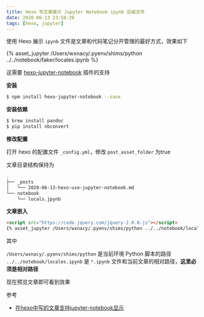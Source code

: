 ```yaml
---
title: Hexo 写文章展示 Jupyter Notebook ipynb 后缀文件
date: 2020-06-13 23:58:29
tags: [hexo, jupyter]
---
```


使用 Hexo 展示 `ipynb` 文件是文章和代码笔记分开管理的最好方式，效果如下

<!-- more -->
<!-- toc -->

<script src="http://code.jquery.com/jquery-2.0.0.js"></script>
{% asset_jupyter /Users/wxnacy/.pyenv/shims/python ../../notebook/faker/locales.ipynb %}

这需要 [hexo-jupyter-notebook](https://github.com/qiliux/hexo-jupyter-notebook) 插件的支持

**安装**

```bash
$ npm install hexo-jupyter-notebook --save
```

**安装依赖**

```bash
$ brew install pandoc
$ pip install nbconvert
```

**修改配置**

打开 hexo 的配置文件 `_config.yml`，修改 `post_asset_folder` 为true

文章目录结构保持为

```bash
.
├── _posts
│   └── 2020-06-13-hexo-use-jupyter-notebook.md
└── notebook
    └── locals.jpynb
```

**文章嵌入**

```markdown
<script src="https://code.jquery.com/jquery-2.0.0.js"></script>
{% asset_jupyter /Users/wxnacy/.pyenv/shims/python ../../notebook/locales.ipynb %}
```

其中

`/Users/wxnacy/.pyenv/shims/python` 是当前环境 Python 脚本的路径
`../../notebook/locales.ipynb` 是 `*.ipynb` 文件和当前文章的相对路径，**这里必须是相对路径**

现在预览文章即可看到效果


参考

- [在hexo中写的文章支持jupyter-notebook显示](http://huanyouchen.github.io/2018/05/30/hexo-support-jupyter-notebook-in-blog/)



